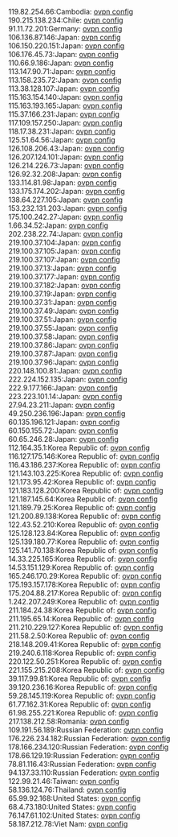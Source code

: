 119.82.254.66:Cambodia: [ovpn config](vpn/119_82_254_66.ovpn)  
190.215.138.234:Chile: [ovpn config](vpn/190_215_138_234.ovpn)  
91.11.72.201:Germany: [ovpn config](vpn/91_11_72_201.ovpn)  
106.136.87.146:Japan: [ovpn config](vpn/106_136_87_146.ovpn)  
106.150.220.151:Japan: [ovpn config](vpn/106_150_220_151.ovpn)  
106.176.45.73:Japan: [ovpn config](vpn/106_176_45_73.ovpn)  
110.66.9.186:Japan: [ovpn config](vpn/110_66_9_186.ovpn)  
113.147.90.71:Japan: [ovpn config](vpn/113_147_90_71.ovpn)  
113.158.235.72:Japan: [ovpn config](vpn/113_158_235_72.ovpn)  
113.38.128.107:Japan: [ovpn config](vpn/113_38_128_107.ovpn)  
115.163.154.140:Japan: [ovpn config](vpn/115_163_154_140.ovpn)  
115.163.193.165:Japan: [ovpn config](vpn/115_163_193_165.ovpn)  
115.37.166.231:Japan: [ovpn config](vpn/115_37_166_231.ovpn)  
117.109.157.250:Japan: [ovpn config](vpn/117_109_157_250.ovpn)  
118.17.38.231:Japan: [ovpn config](vpn/118_17_38_231.ovpn)  
125.51.64.56:Japan: [ovpn config](vpn/125_51_64_56.ovpn)  
126.108.206.43:Japan: [ovpn config](vpn/126_108_206_43.ovpn)  
126.207.124.101:Japan: [ovpn config](vpn/126_207_124_101.ovpn)  
126.214.226.73:Japan: [ovpn config](vpn/126_214_226_73.ovpn)  
126.92.32.208:Japan: [ovpn config](vpn/126_92_32_208.ovpn)  
133.114.81.98:Japan: [ovpn config](vpn/133_114_81_98.ovpn)  
133.175.174.202:Japan: [ovpn config](vpn/133_175_174_202.ovpn)  
138.64.227.105:Japan: [ovpn config](vpn/138_64_227_105.ovpn)  
153.232.131.203:Japan: [ovpn config](vpn/153_232_131_203.ovpn)  
175.100.242.27:Japan: [ovpn config](vpn/175_100_242_27.ovpn)  
1.66.34.52:Japan: [ovpn config](vpn/1_66_34_52.ovpn)  
202.238.22.74:Japan: [ovpn config](vpn/202_238_22_74.ovpn)  
219.100.37.104:Japan: [ovpn config](vpn/219_100_37_104.ovpn)  
219.100.37.105:Japan: [ovpn config](vpn/219_100_37_105.ovpn)  
219.100.37.107:Japan: [ovpn config](vpn/219_100_37_107.ovpn)  
219.100.37.13:Japan: [ovpn config](vpn/219_100_37_13.ovpn)  
219.100.37.177:Japan: [ovpn config](vpn/219_100_37_177.ovpn)  
219.100.37.182:Japan: [ovpn config](vpn/219_100_37_182.ovpn)  
219.100.37.19:Japan: [ovpn config](vpn/219_100_37_19.ovpn)  
219.100.37.31:Japan: [ovpn config](vpn/219_100_37_31.ovpn)  
219.100.37.49:Japan: [ovpn config](vpn/219_100_37_49.ovpn)  
219.100.37.51:Japan: [ovpn config](vpn/219_100_37_51.ovpn)  
219.100.37.55:Japan: [ovpn config](vpn/219_100_37_55.ovpn)  
219.100.37.58:Japan: [ovpn config](vpn/219_100_37_58.ovpn)  
219.100.37.86:Japan: [ovpn config](vpn/219_100_37_86.ovpn)  
219.100.37.87:Japan: [ovpn config](vpn/219_100_37_87.ovpn)  
219.100.37.96:Japan: [ovpn config](vpn/219_100_37_96.ovpn)  
220.148.100.81:Japan: [ovpn config](vpn/220_148_100_81.ovpn)  
222.224.152.135:Japan: [ovpn config](vpn/222_224_152_135.ovpn)  
222.9.177.166:Japan: [ovpn config](vpn/222_9_177_166.ovpn)  
223.223.101.14:Japan: [ovpn config](vpn/223_223_101_14.ovpn)  
27.94.23.211:Japan: [ovpn config](vpn/27_94_23_211.ovpn)  
49.250.236.196:Japan: [ovpn config](vpn/49_250_236_196.ovpn)  
60.135.196.121:Japan: [ovpn config](vpn/60_135_196_121.ovpn)  
60.150.155.72:Japan: [ovpn config](vpn/60_150_155_72.ovpn)  
60.65.246.28:Japan: [ovpn config](vpn/60_65_246_28.ovpn)  
112.164.35.1:Korea Republic of: [ovpn config](vpn/112_164_35_1.ovpn)  
116.127.175.146:Korea Republic of: [ovpn config](vpn/116_127_175_146.ovpn)  
116.43.186.237:Korea Republic of: [ovpn config](vpn/116_43_186_237.ovpn)  
121.143.103.225:Korea Republic of: [ovpn config](vpn/121_143_103_225.ovpn)  
121.173.95.42:Korea Republic of: [ovpn config](vpn/121_173_95_42.ovpn)  
121.183.128.200:Korea Republic of: [ovpn config](vpn/121_183_128_200.ovpn)  
121.187.145.64:Korea Republic of: [ovpn config](vpn/121_187_145_64.ovpn)  
121.189.79.25:Korea Republic of: [ovpn config](vpn/121_189_79_25.ovpn)  
121.200.89.138:Korea Republic of: [ovpn config](vpn/121_200_89_138.ovpn)  
122.43.52.210:Korea Republic of: [ovpn config](vpn/122_43_52_210.ovpn)  
125.128.123.84:Korea Republic of: [ovpn config](vpn/125_128_123_84.ovpn)  
125.139.180.77:Korea Republic of: [ovpn config](vpn/125_139_180_77.ovpn)  
125.141.70.138:Korea Republic of: [ovpn config](vpn/125_141_70_138.ovpn)  
14.33.225.165:Korea Republic of: [ovpn config](vpn/14_33_225_165.ovpn)  
14.53.151.129:Korea Republic of: [ovpn config](vpn/14_53_151_129.ovpn)  
165.246.170.29:Korea Republic of: [ovpn config](vpn/165_246_170_29.ovpn)  
175.193.157.178:Korea Republic of: [ovpn config](vpn/175_193_157_178.ovpn)  
175.204.88.217:Korea Republic of: [ovpn config](vpn/175_204_88_217.ovpn)  
1.242.207.249:Korea Republic of: [ovpn config](vpn/1_242_207_249.ovpn)  
211.184.24.38:Korea Republic of: [ovpn config](vpn/211_184_24_38.ovpn)  
211.195.65.14:Korea Republic of: [ovpn config](vpn/211_195_65_14.ovpn)  
211.210.229.127:Korea Republic of: [ovpn config](vpn/211_210_229_127.ovpn)  
211.58.2.50:Korea Republic of: [ovpn config](vpn/211_58_2_50.ovpn)  
218.148.209.41:Korea Republic of: [ovpn config](vpn/218_148_209_41.ovpn)  
219.240.6.118:Korea Republic of: [ovpn config](vpn/219_240_6_118.ovpn)  
220.122.50.251:Korea Republic of: [ovpn config](vpn/220_122_50_251.ovpn)  
221.155.215.208:Korea Republic of: [ovpn config](vpn/221_155_215_208.ovpn)  
39.117.99.81:Korea Republic of: [ovpn config](vpn/39_117_99_81.ovpn)  
39.120.236.16:Korea Republic of: [ovpn config](vpn/39_120_236_16.ovpn)  
59.28.145.119:Korea Republic of: [ovpn config](vpn/59_28_145_119.ovpn)  
61.77.162.31:Korea Republic of: [ovpn config](vpn/61_77_162_31.ovpn)  
61.98.255.221:Korea Republic of: [ovpn config](vpn/61_98_255_221.ovpn)  
217.138.212.58:Romania: [ovpn config](vpn/217_138_212_58.ovpn)  
109.191.56.189:Russian Federation: [ovpn config](vpn/109_191_56_189.ovpn)  
176.226.234.182:Russian Federation: [ovpn config](vpn/176_226_234_182.ovpn)  
178.166.234.120:Russian Federation: [ovpn config](vpn/178_166_234_120.ovpn)  
178.66.129.19:Russian Federation: [ovpn config](vpn/178_66_129_19.ovpn)  
78.81.116.43:Russian Federation: [ovpn config](vpn/78_81_116_43.ovpn)  
94.137.33.110:Russian Federation: [ovpn config](vpn/94_137_33_110.ovpn)  
122.99.21.46:Taiwan: [ovpn config](vpn/122_99_21_46.ovpn)  
58.136.124.76:Thailand: [ovpn config](vpn/58_136_124_76.ovpn)  
65.99.92.168:United States: [ovpn config](vpn/65_99_92_168.ovpn)  
68.4.73.180:United States: [ovpn config](vpn/68_4_73_180.ovpn)  
76.147.61.102:United States: [ovpn config](vpn/76_147_61_102.ovpn)  
58.187.212.78:Viet Nam: [ovpn config](vpn/58_187_212_78.ovpn)  
